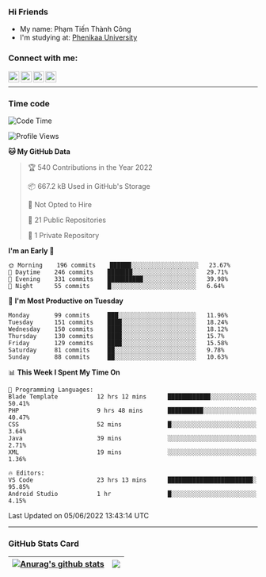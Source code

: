 ### Hi Friends

- My name: Phạm Tiến Thành Công
- I'm studying at: [Phenikaa University]


### Connect with me:
[<img align="left" alt="PhamTienThanhCong | Facebook" width="22px" src="https://upload.wikimedia.org/wikipedia/commons/thumb/1/16/Facebook-icon-1.png/640px-Facebook-icon-1.png" />][facebook]
[<img align="left" alt="PhamTienThanhCong | Zalo" width="22px" src="https://www.anphatpc.com.vn/template/anphat_2020v2/images/icon-zalo.jpg" />][zalo]
[<img align="left" alt="PhamTienThanhCong | LinkedIn" width="22px" src="https://cdn3.iconfinder.com/data/icons/inficons/512/linkedin.png" />][linkedin]
[<img align="left" alt="PhamTienThanhCong | tiktok" width="22px" src="https://cdn.worldvectorlogo.com/logos/tiktok-logo.svg" />][tiktok]

<br />

---

### Time code

<!--START_SECTION:waka-->
![Code Time](http://img.shields.io/badge/Code%20Time-405%20hrs%2015%20mins-blue)

![Profile Views](http://img.shields.io/badge/Profile%20Views-40-blue)

**🐱 My GitHub Data** 

> 🏆 540 Contributions in the Year 2022
 > 
> 📦 667.2 kB Used in GitHub's Storage 
 > 
> 🚫 Not Opted to Hire
 > 
> 📜 21 Public Repositories 
 > 
> 🔑 1 Private Repository 
 > 
**I'm an Early 🐤** 

```text
🌞 Morning    196 commits    ██████░░░░░░░░░░░░░░░░░░░   23.67% 
🌆 Daytime    246 commits    ███████░░░░░░░░░░░░░░░░░░   29.71% 
🌃 Evening    331 commits    ██████████░░░░░░░░░░░░░░░   39.98% 
🌙 Night      55 commits     █░░░░░░░░░░░░░░░░░░░░░░░░   6.64%

```
📅 **I'm Most Productive on Tuesday** 

```text
Monday       99 commits     ███░░░░░░░░░░░░░░░░░░░░░░   11.96% 
Tuesday      151 commits    ████░░░░░░░░░░░░░░░░░░░░░   18.24% 
Wednesday    150 commits    ████░░░░░░░░░░░░░░░░░░░░░   18.12% 
Thursday     130 commits    ████░░░░░░░░░░░░░░░░░░░░░   15.7% 
Friday       129 commits    ████░░░░░░░░░░░░░░░░░░░░░   15.58% 
Saturday     81 commits     ██░░░░░░░░░░░░░░░░░░░░░░░   9.78% 
Sunday       88 commits     ██░░░░░░░░░░░░░░░░░░░░░░░   10.63%

```


📊 **This Week I Spent My Time On** 

```text
💬 Programming Languages: 
Blade Template           12 hrs 12 mins      ████████████░░░░░░░░░░░░░   50.41% 
PHP                      9 hrs 48 mins       ██████████░░░░░░░░░░░░░░░   40.47% 
CSS                      52 mins             █░░░░░░░░░░░░░░░░░░░░░░░░   3.64% 
Java                     39 mins             ░░░░░░░░░░░░░░░░░░░░░░░░░   2.71% 
XML                      19 mins             ░░░░░░░░░░░░░░░░░░░░░░░░░   1.36%

🔥 Editors: 
VS Code                  23 hrs 13 mins      ████████████████████████░   95.85% 
Android Studio           1 hr                █░░░░░░░░░░░░░░░░░░░░░░░░   4.15%

```


 Last Updated on 05/06/2022 13:43:14 UTC
<!--END_SECTION:waka-->

---

### GitHub Stats Card

| <a href="https://github.com/phamtienthanhcong"><img align="center" src="https://github-readme-stats.vercel.app/api?username=PhamTienThanhCong&show_icons=true&include_all_commits=true&theme=buefy&hide_border=true&theme=ocean_dark" alt="Anurag's github stats" /></a> | <a href="https://github.com/phamtienthanhcong"><img align="center" src="https://github-readme-stats.vercel.app/api/top-langs/?username=PhamTienThanhCong&layout=compact&theme=buefy&hide_border=true&theme=ocean_dark" /></a> |
| ------------- | ------------- |

[Phenikaa University]: https://phenikaa-uni.edu.vn/vi
[facebook]: https://www.facebook.com/phamtienthanhcong
[linkedin]: https://linkedin.com/in/phamtienthanhcong
[zalo]: https://zalo.me/0396396332
[tiktok]: https://www.tiktok.com/@phamtienthanhcong
[web]: https://github.com/PhamTienThanhCong/web_dev
[min project]: https://github.com/PhamTienThanhCong/Project-Of-Web
[c and cpp]: https://github.com/PhamTienThanhCong/Code_C_and_Cpro
[python]: https://github.com/PhamTienThanhCong/Python_beginer
